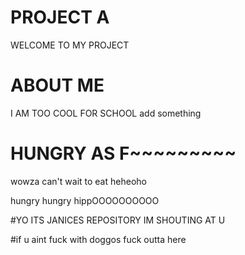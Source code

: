 # PROJECT A
WELCOME TO MY PROJECT

# ABOUT ME
I AM TOO COOL FOR SCHOOL
add something

# HUNGRY AS F~~~~~~~~~
wowza can't wait to eat heheoho

hungry hungry hippOOOOOOOOOO 

#YO ITS JANICES REPOSITORY IM SHOUTING AT U

#if u aint fuck with doggos fuck outta here

